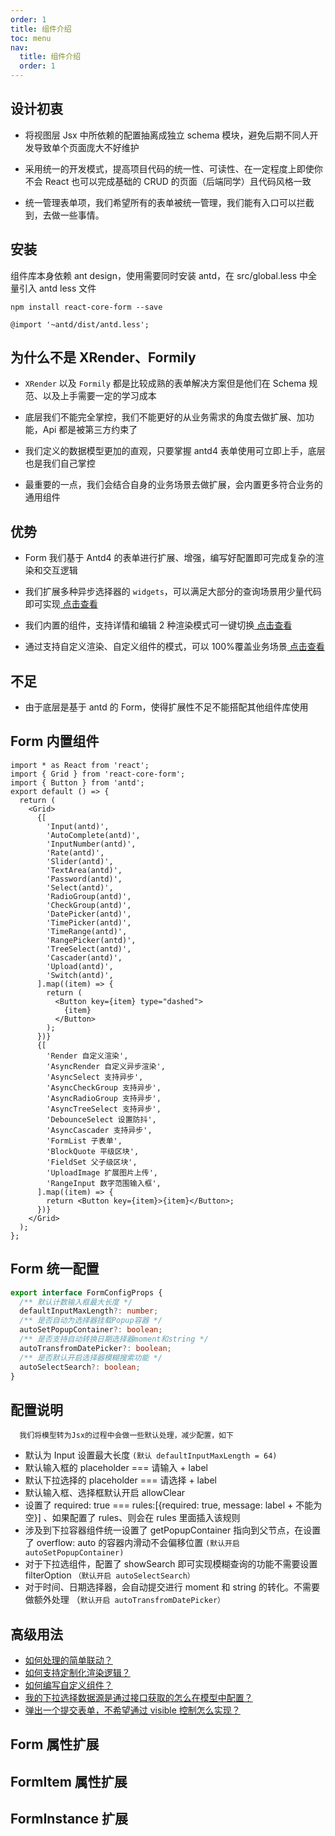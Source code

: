 ```yaml
---
order: 1
title: 组件介绍
toc: menu
nav:
  title: 组件介绍
  order: 1
---
```


## 设计初衷

<Alert>

- 将视图层 Jsx 中所依赖的配置抽离成独立 schema 模块，避免后期不同人开发导致单个页面庞大不好维护

- 采用统一的开发模式，提高项目代码的统一性、可读性、在一定程度上即使你不会 React 也可以完成基础的 CRUD 的页面（后端同学）且代码风格一致

- 统一管理表单项，我们希望所有的表单被统一管理，我们能有入口可以拦截到，去做一些事情。

</Alert>

## 安装

组件库本身依赖 ant design，使用需要同时安装 antd，在 src/global.less 中全量引入 antd less 文件

```shell
npm install react-core-form --save
```

```less
@import '~antd/dist/antd.less';
```

## 为什么不是 XRender、Formily

<Alert>

- `XRender` 以及 `Formily` 都是比较成熟的表单解决方案但是他们在 Schema 规范、以及上手需要一定的学习成本

- 底层我们不能完全掌控，我们不能更好的从业务需求的角度去做扩展、加功能，Api 都是被第三方约束了

- 我们定义的数据模型更加的直观，只要掌握 antd4 表单使用可立即上手，底层也是我们自己掌控

- 最重要的一点，我们会结合自身的业务场景去做扩展，会内置更多符合业务的通用组件

</Alert>

## 优势

<Alert type="success">

- Form 我们基于 Antd4 的表单进行扩展、增强，编写好配置即可完成复杂的渲染和交互逻辑

- 我们扩展多种异步选择器的 `widgets`，可以满足大部分的查询场景用少量代码即可实现[ 点击查看](/components/advance#使用异步的-options)

- 我们内置的组件，支持详情和编辑 2 种渲染模式可一键切换[ 点击查看](/components/base#disabledreadonly)

- 通过支持自定义渲染、自定义组件的模式，可以 100%覆盖业务场景[ 点击查看](/components/advance#自定义渲染)

</Alert>

## 不足

<Alert type="error">

- 由于底层是基于 antd 的 Form，使得扩展性不足不能搭配其他组件库使用

</Alert>

## Form 内置组件

```tsx
import * as React from 'react';
import { Grid } from 'react-core-form';
import { Button } from 'antd';
export default () => {
  return (
    <Grid>
      {[
        'Input(antd)',
        'AutoComplete(antd)',
        'InputNumber(antd)',
        'Rate(antd)',
        'Slider(antd)',
        'TextArea(antd)',
        'Password(antd)',
        'Select(antd)',
        'RadioGroup(antd)',
        'CheckGroup(antd)',
        'DatePicker(antd)',
        'TimePicker(antd)',
        'TimeRange(antd)',
        'RangePicker(antd)',
        'TreeSelect(antd)',
        'Cascader(antd)',
        'Upload(antd)',
        'Switch(antd)',
      ].map((item) => {
        return (
          <Button key={item} type="dashed">
            {item}
          </Button>
        );
      })}
      {[
        'Render 自定义渲染',
        'AsyncRender 自定义异步渲染',
        'AsyncSelect 支持异步',
        'AsyncCheckGroup 支持异步',
        'AsyncRadioGroup 支持异步',
        'AsyncTreeSelect 支持异步',
        'DebounceSelect 设置防抖',
        'AsyncCascader 支持异步',
        'FormList 子表单',
        'BlockQuote 平级区块',
        'FieldSet 父子级区块',
        'UploadImage 扩展图片上传',
        'RangeInput 数字范围输入框',
      ].map((item) => {
        return <Button key={item}>{item}</Button>;
      })}
    </Grid>
  );
};
```

## Form 统一配置

```ts
export interface FormConfigProps {
  /** 默认计数输入框最大长度 */
  defaultInputMaxLength?: number;
  /** 是否自动为选择器挂载Popup容器 */
  autoSetPopupContainer?: boolean;
  /** 是否支持自动转换日期选择器moment和string */
  autoTransfromDatePicker?: boolean;
  /** 是否默认开启选择器模糊搜索功能 */
  autoSelectSearch?: boolean;
}
```

## 配置说明

```
  我们将模型转为Jsx的过程中会做一些默认处理，减少配置，如下
```

- 默认为 Input 设置最大长度 `(默认 defaultInputMaxLength = 64)`
- 默认输入框的 placeholder === 请输入 + label
- 默认下拉选择的 placeholder === 请选择 + label
- 默认输入框、选择框默认开启 allowClear
- 设置了 required: true === rules:[{required: true, message: label + 不能为空}] 、如果配置了 rules、则会在 rules 里面插入该规则
- 涉及到下拉容器组件统一设置了 getPopupContainer 指向到父节点，在设置了 overflow: auto 的容器内滑动不会偏移位置 `(默认开启 autoSetPopupContainer)`
- 对于下拉选组件，配置了 showSearch 即可实现模糊查询的功能不需要设置 filterOption `（默认开启 autoSelectSearch）`
- 对于时间、日期选择器，会自动提交进行 moment 和 string 的转化。不需要做额外处理 （`默认开启 autoTransfromDatePicker）`

## 高级用法

- [如何处理的简单联动？](/components/form-advance#使用-effect-实现联动交互)
- [如何支持定制化渲染逻辑？](/components/form-advance#使用自定义渲染)
- [如何编写自定义组件？](/components/form-advance#使用自定义组件采用-widgets-实现)
- [我的下拉选择数据源是通过接口获取的怎么在模型中配置？](/components/form-advance#使用异步的-options)
- [弹出一个提交表单，不希望通过 visible 控制怎么实现？](/components/form-submit#createform-创建表单)

## Form 属性扩展

<API src="../../src/form/index.tsx" hideTitle></API>

## FormItem 属性扩展

<API src="../../src/form/type.item.tsx" hideTitle></API>

## FormInstance 扩展

<API src="../../src/form/type.instance.tsx" hideTitle></API>

